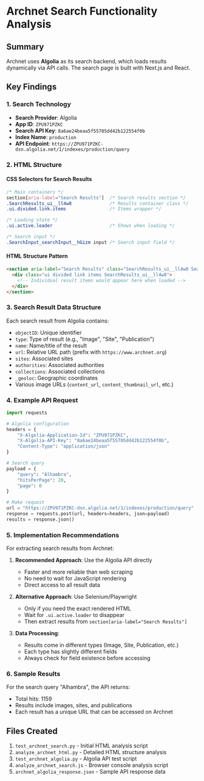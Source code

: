 # Archnet Search Functionality Analysis

## Summary

Archnet uses **Algolia** as its search backend, which loads results dynamically via API calls. The search page is built with Next.js and React.

## Key Findings

### 1. Search Technology
- **Search Provider**: Algolia
- **App ID**: `ZPU971PZKC`
- **Search API Key**: `8a6ae24beaa5f55705dd42b122554f0b`
- **Index Name**: `production`
- **API Endpoint**: `https://ZPU971PZKC-dsn.algolia.net/1/indexes/production/query`

### 2. HTML Structure

#### CSS Selectors for Search Results
```css
/* Main containers */
section[aria-label="Search Results"]  /* Search results section */
.SearchResults_ui__ll4w8              /* Results container class */
.ui.divided.link.items                /* Items wrapper */

/* Loading state */
.ui.active.loader                     /* Shows when loading */

/* Search input */
.SearchInput_searchInput__hGizm input /* Search input field */
```

#### HTML Structure Pattern
```html
<section aria-label="Search Results" class="SearchResults_ui__ll4w8 SearchResults_container__6Y3i5 SearchResults_searchResults__wLHc_">
  <div class="ui divided link items SearchResults_ui__ll4w8">
    <!-- Individual result items would appear here when loaded -->
  </div>
</section>
```

### 3. Search Result Data Structure

Each search result from Algolia contains:
- `objectID`: Unique identifier
- `type`: Type of result (e.g., "Image", "Site", "Publication")
- `name`: Name/title of the result
- `url`: Relative URL path (prefix with `https://www.archnet.org`)
- `sites`: Associated sites
- `authorities`: Associated authorities
- `collections`: Associated collections
- `_geoloc`: Geographic coordinates
- Various image URLs (`content_url`, `content_thumbnail_url`, etc.)

### 4. Example API Request

```python
import requests

# Algolia configuration
headers = {
    "X-Algolia-Application-Id": "ZPU971PZKC",
    "X-Algolia-API-Key": "8a6ae24beaa5f55705dd42b122554f0b",
    "Content-Type": "application/json"
}

# Search query
payload = {
    "query": "Alhambra",
    "hitsPerPage": 20,
    "page": 0
}

# Make request
url = "https://ZPU971PZKC-dsn.algolia.net/1/indexes/production/query"
response = requests.post(url, headers=headers, json=payload)
results = response.json()
```

### 5. Implementation Recommendations

For extracting search results from Archnet:

1. **Recommended Approach**: Use the Algolia API directly
   - Faster and more reliable than web scraping
   - No need to wait for JavaScript rendering
   - Direct access to all result data

2. **Alternative Approach**: Use Selenium/Playwright
   - Only if you need the exact rendered HTML
   - Wait for `.ui.active.loader` to disappear
   - Then extract results from `section[aria-label="Search Results"]`

3. **Data Processing**:
   - Results come in different types (Image, Site, Publication, etc.)
   - Each type has slightly different fields
   - Always check for field existence before accessing

### 6. Sample Results

For the search query "Alhambra", the API returns:
- Total hits: 1159
- Results include images, sites, and publications
- Each result has a unique URL that can be accessed on Archnet

## Files Created

1. `test_archnet_search.py` - Initial HTML analysis script
2. `analyze_archnet_html.py` - Detailed HTML structure analysis
3. `test_archnet_algolia.py` - Algolia API test script
4. `analyze_archnet_search.js` - Browser console analysis script
5. `archnet_algolia_response.json` - Sample API response data